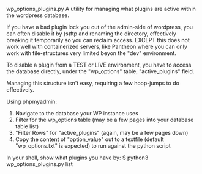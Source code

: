 wp_options_plugins.py
A utility for managing what plugins are active within the wordpress
database.

If you have a bad plugin lock you out of the admin-side of wordpress,
you can often disable it by (s)ftp and renaming the directory, effectively
breaking it temporarily so you can reclaim access. EXCEPT this does
not work well with containerized servers, like Pantheon where you can
only work with file-structures very limited beyon the "dev" environment.

To disable a plugin from a TEST or LIVE environment, you have to access
the database directly, under the "wp_options" table, "active_plugins" field.

Managing this structure isn't easy, requiring a few hoop-jumps to do effectively.

Using phpmyadmin:
1. Navigate to the database your WP instance uses
2. Filter for the wp_options table (may be a few pages into your database table list)
3. "Filter Rows" for "active_plugins" (again, may be a few pages down)
4. Copy the content of "option_value" out to a textfile (default "wp_options.txt" is expected) to run against the python script

In your shell, show what plugins you have by:
$ python3 wp_options_plugins.py list
